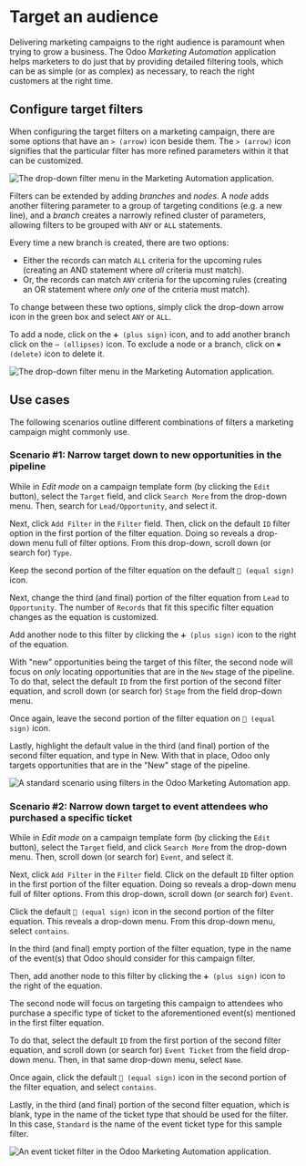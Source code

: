# Target an audience

Delivering marketing campaigns to the right audience is paramount when
trying to grow a business. The Odoo *Marketing Automation* application
helps marketers to do just that by providing detailed filtering tools,
which can be as simple (or as complex) as necessary, to reach the right
customers at the right time.

## Configure target filters

When configuring the target filters on a marketing campaign, there are
some options that have an `> (arrow)` icon beside them. The `> (arrow)`
icon signifies that the particular filter has more refined parameters
within it that can be customized.

![The drop-down filter menu in the Marketing Automation
application.](target_audience/marketing-filters.png)

Filters can be extended by adding *branches* and *nodes*. A *node* adds
another filtering parameter to a group of targeting conditions (e.g. a
new line), and a *branch* creates a narrowly refined cluster of
parameters, allowing filters to be grouped with `ANY` or `ALL`
statements.

Every time a new branch is created, there are two options:

  - Either the records can match `ALL` criteria for the upcoming rules
    (creating an AND statement where *all* criteria must match).
  - Or, the records can match `ANY` criteria for the upcoming rules
    (creating an OR statement where *only one* of the criteria must
    match).

To change between these two options, simply click the drop-down arrow
icon in the green box and select `ANY` or `ALL`.

To add a node, click on the `➕ (plus sign)` icon, and to add another
branch click on the `⋯ (ellipses)` icon. To exclude a node or a branch,
click on `✖ (delete)` icon to delete it.

![The drop-down filter menu in the Marketing Automation
application.](target_audience/marketing-filter-nodes.png)

## Use cases

The following scenarios outline different combinations of filters a
marketing campaign might commonly use.

### Scenario \#1: Narrow target down to new opportunities in the pipeline

While in *Edit mode* on a campaign template form (by clicking the `Edit`
button), select the `Target` field, and click `Search More` from the
drop-down menu. Then, search for `Lead/Opportunity`, and select it.

Next, click `Add Filter` in the `Filter` field. Then, click on the
default `ID` filter option in the first portion of the filter equation.
Doing so reveals a drop-down menu full of filter options. From this
drop-down, scroll down (or search for) `Type`.

Keep the second portion of the filter equation on the default `🟰 (equal
sign)` icon.

Next, change the third (and final) portion of the filter equation from
`Lead` to `Opportunity`. The number of `Records` that fit this specific
filter equation changes as the equation is customized.

Add another node to this filter by clicking the `➕ (plus sign)` icon to
the right of the equation.

With "new" opportunities being the target of this filter, the second
node will focus on *only* locating opportunities that are in the `New`
stage of the pipeline. To do that, select the default `ID` from the
first portion of the second filter equation, and scroll down (or search
for) `Stage` from the field drop-down menu.

Once again, leave the second portion of the filter equation on `🟰 (equal
sign)` icon.

Lastly, highlight the default value in the third (and final) portion of
the second filter equation, and type in
<span class="title-ref">New</span>. With that in place, Odoo only
targets opportunities that are in the "New" stage of the pipeline.

![A standard scenario using filters in the Odoo Marketing Automation
app.](target_audience/filters-opportunities.png)

### Scenario \#2: Narrow down target to event attendees who purchased a specific ticket

While in *Edit mode* on a campaign template form (by clicking the `Edit`
button), select the `Target` field, and click `Search More` from the
drop-down menu. Then, scroll down (or search for) `Event`, and select
it.

Next, click `Add Filter` in the `Filter` field. Click on the default
`ID` filter option in the first portion of the filter equation. Doing so
reveals a drop-down menu full of filter options. From this drop-down,
scroll down (or search for) `Event`.

Click the default `🟰 (equal sign)` icon in the second portion of the
filter equation. This reveals a drop-down menu. From this drop-down
menu, select `contains`.

In the third (and final) empty portion of the filter equation, type in
the name of the event(s) that Odoo should consider for this campaign
filter.

Then, add another node to this filter by clicking the `➕ (plus sign)`
icon to the right of the equation.

The second node will focus on targeting this campaign to attendees who
purchase a specific type of ticket to the aforementioned event(s)
mentioned in the first filter equation.

To do that, select the default `ID` from the first portion of the second
filter equation, and scroll down (or search for) `Event Ticket` from the
field drop-down menu. Then, in that same drop-down menu, select `Name`.

Once again, click the default `🟰 (equal sign)` icon in the second
portion of the filter equation, and select `contains`.

Lastly, in the third (and final) portion of the second filter equation,
which is blank, type in the name of the ticket type that should be used
for the filter. In this case, `Standard` is the name of the event ticket
type for this sample filter.

![An event ticket filter in the Odoo Marketing Automation
application.](target_audience/filters-event-ticket.png)
